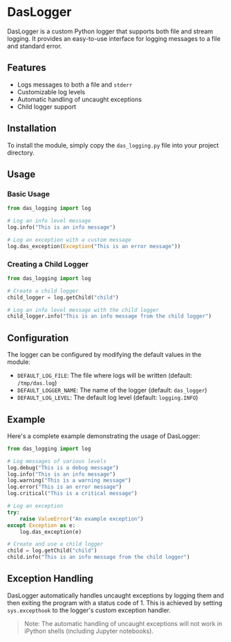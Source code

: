 # DasLogger

DasLogger is a custom Python logger that supports both file and stream logging. It provides an easy-to-use interface for logging messages to a file and standard error. 

## Features

- Logs messages to both a file and `stderr`
- Customizable log levels
- Automatic handling of uncaught exceptions
- Child logger support

## Installation

To install the module, simply copy the `das_logging.py` file into your project directory.

## Usage

### Basic Usage

```python
from das_logging import log

# Log an info level message
log.info("This is an info message")

# Log an exception with a custom message
log.das_exception(Exception("This is an error message"))
```

### Creating a Child Logger

```python
from das_logging import log

# Create a child logger
child_logger = log.getChild("child")

# Log an info level message with the child logger
child_logger.info("This is an info message from the child logger")
```

## Configuration

The logger can be configured by modifying the default values in the module:

- `DEFAULT_LOG_FILE`: The file where logs will be written (default: `/tmp/das.log`)
- `DEFAULT_LOGGER_NAME`: The name of the logger (default: `das_logger`)
- `DEFAULT_LOG_LEVEL`: The default log level (default: `logging.INFO`)

## Example

Here's a complete example demonstrating the usage of DasLogger:

```python
from das_logging import log

# Log messages of various levels
log.debug("This is a debug message")
log.info("This is an info message")
log.warning("This is a warning message")
log.error("This is an error message")
log.critical("This is a critical message")

# Log an exception
try:
    raise ValueError("An example exception")
except Exception as e:
    log.das_exception(e)

# Create and use a child logger
child = log.getChild("child")
child.info("This is an info message from the child logger")
```

## Exception Handling

DasLogger automatically handles uncaught exceptions by logging them and then exiting the program with a status code of 1. This is achieved by setting `sys.excepthook` to the logger's custom exception handler.

>Note: The automatic handling of uncaught exceptions will not work in iPython shells (including Jupyter notebooks).


